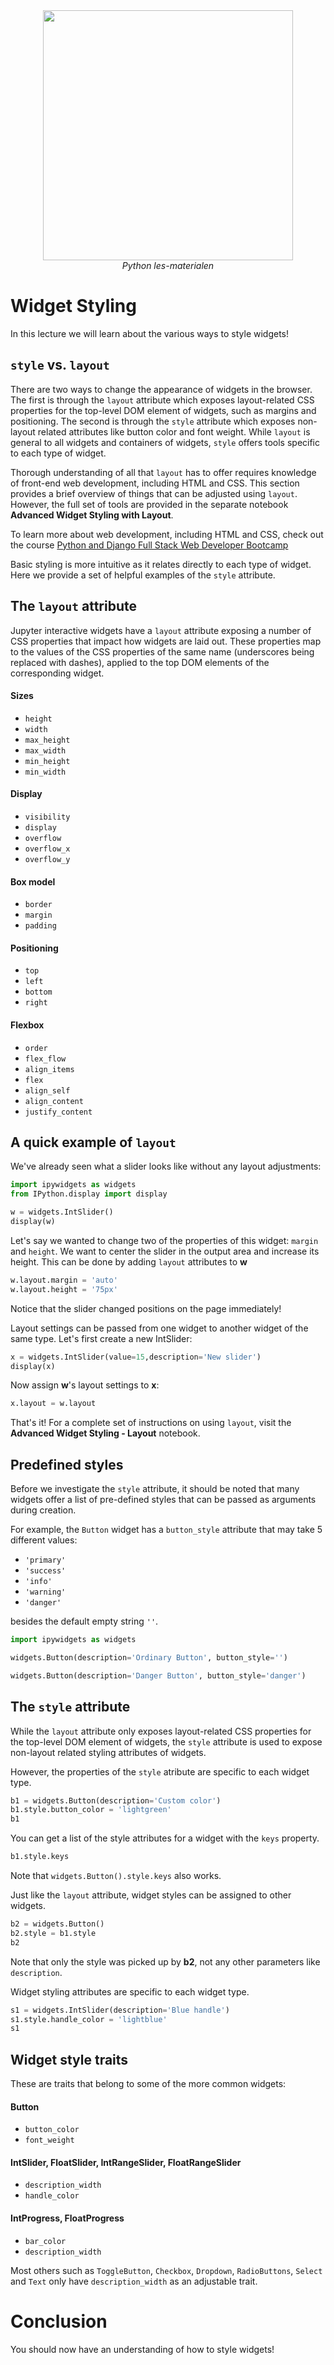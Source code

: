 <center>
    <img src='https://intecbrussel.be/img/logo3.png' width='400px' height='auto'/>
    <br/>
    <em>Python les-materialen</em>
</center>

# Widget Styling

In this lecture we will learn about the various ways to style widgets!

## `style` vs. `layout`

There are two ways to change the appearance of widgets in the browser. The first is through the `layout` attribute which exposes layout-related CSS properties for the top-level DOM element of widgets, such as margins and positioning. The second is through the `style` attribute which exposes non-layout related attributes like button color and font weight. While `layout` is general to all widgets and containers of widgets, `style` offers tools specific to each type of widget.

Thorough understanding of all that `layout` has to offer requires knowledge of front-end web development, including HTML and CSS. This section provides a brief overview of things that can be adjusted using `layout`. However, the full set of tools are provided in the separate notebook **Advanced Widget Styling with Layout**.

To learn more about web development, including HTML and CSS, check out the course [
Python and Django Full Stack Web Developer Bootcamp](https://www.udemy.com/python-and-django-full-stack-web-developer-bootcamp/)

Basic styling is more intuitive as it relates directly to each type of widget. Here we provide a set of helpful examples of the `style` attribute.


## The `layout` attribute
Jupyter interactive widgets have a `layout` attribute exposing a number of CSS properties that impact how widgets are laid out. These properties map to the values of the CSS properties of the same name (underscores being replaced with dashes), applied to the top DOM elements of the corresponding widget.

#### Sizes
* `height`
* `width`
* `max_height`
* `max_width`
* `min_height`
* `min_width`

#### Display
* `visibility`
* `display`
* `overflow`
* `overflow_x`
* `overflow_y`

#### Box model
* `border`
* `margin`
* `padding`

#### Positioning
* `top`
* `left`
* `bottom`
* `right`

#### Flexbox
* `order`
* `flex_flow`
* `align_items`
* `flex`
* `align_self`
* `align_content`
* `justify_content`

## A quick example of `layout`

We've already seen what a slider looks like without any layout adjustments:


```python
import ipywidgets as widgets
from IPython.display import display

w = widgets.IntSlider()
display(w)
```

Let's say we wanted to change two of the properties of this widget: `margin` and `height`. We want to center the slider in the output area and increase its height. This can be done by adding `layout` attributes to **w**


```python
w.layout.margin = 'auto'
w.layout.height = '75px'
```

Notice that the slider changed positions on the page immediately!


Layout settings can be passed from one widget to another widget of the same type. Let's first create a new IntSlider:


```python
x = widgets.IntSlider(value=15,description='New slider')
display(x)
```

Now assign **w**'s layout settings to **x**:


```python
x.layout = w.layout
```

That's it! For a complete set of instructions on using `layout`, visit the **Advanced Widget Styling - Layout** notebook.

## Predefined styles

Before we investigate the `style` attribute, it should be noted that many widgets offer a list of pre-defined styles that can be passed as arguments during creation.

For example, the `Button` widget has a `button_style` attribute that may take 5 different values:

* `'primary'`
* `'success'`
* `'info'`
* `'warning'`
* `'danger'`

besides the default empty string `''`.


```python
import ipywidgets as widgets

widgets.Button(description='Ordinary Button', button_style='')
```


```python
widgets.Button(description='Danger Button', button_style='danger')
```

## The `style` attribute

While the `layout` attribute only exposes layout-related CSS properties for the top-level DOM element of widgets, the
`style` attribute is used to expose non-layout related styling attributes of widgets.

However, the properties of the `style` atribute are specific to each widget type.


```python
b1 = widgets.Button(description='Custom color')
b1.style.button_color = 'lightgreen'
b1
```

You can get a list of the style attributes for a widget with the `keys` property.


```python
b1.style.keys
```

Note that `widgets.Button().style.keys` also works.

Just like the `layout` attribute, widget styles can be assigned to other widgets.


```python
b2 = widgets.Button()
b2.style = b1.style
b2
```

Note that only the style was picked up by **b2**, not any other parameters like `description`.

Widget styling attributes are specific to each widget type.


```python
s1 = widgets.IntSlider(description='Blue handle')
s1.style.handle_color = 'lightblue'
s1
```

## Widget style traits

These are traits that belong to some of the more common widgets:

#### Button

- `button_color`
- `font_weight`

#### IntSlider, FloatSlider, IntRangeSlider, FloatRangeSlider

- `description_width`
- `handle_color`

#### IntProgress, FloatProgress

- `bar_color`
- `description_width`

Most others such as `ToggleButton`, `Checkbox`, `Dropdown`, `RadioButtons`, `Select` and `Text` only have `description_width` as an adjustable trait.

# Conclusion

You should now have an understanding of how to style widgets!

